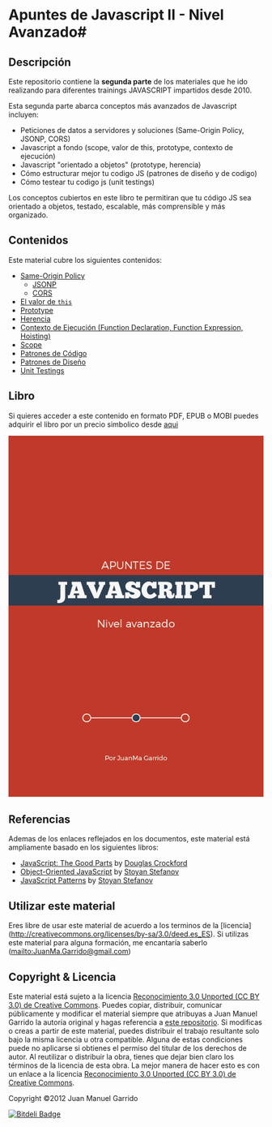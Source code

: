 # Apuntes de Javascript II - Nivel Avanzado#

## Descripción ##

Este repositorio contiene la **segunda parte** de los materiales que he ido realizando para diferentes trainings JAVASCRIPT impartidos desde 2010.

Esta segunda parte abarca conceptos más avanzados de Javascript incluyen:

- Peticiones de datos a servidores y soluciones (Same-Origin Policy, JSONP, CORS)
- Javascript a fondo (scope, valor de this, prototype, contexto de ejecución)
- Javascript "orientado a objetos" (prototype, herencia)
- Cómo estructurar mejor tu codigo JS (patrones de diseño y de codigo)
- Cómo testear tu codigo js (unit testings)

Los conceptos cubiertos en este libro te permitiran que tu código JS sea orientado a objetos, testado, escalable, más comprensible y más organizado. 

## Contenidos ##

Este material cubre los siguientes contenidos:

- [Same-Origin Policy](markdown/same_origin_policy)
    -  [JSONP](markdown/same_origin_policy/JSONP)
    -  [CORS](markdown/same_origin_policy/CORS)
- [El valor de `this`](markdown/this)
- [Prototype](markdown/prototype)
- [Herencia](markdown/herencia)
- [Contexto de Ejecución (Function Declaration, Function Expression, Hoisting)](markdown/contexto_ejecucion)
- [Scope](markdown/scope)
- [Patrones de Código](markdown/patrones_codigo)
- [Patrones de Diseño](markdown/patrones_diseno)
- [Unit Testings](markdown/unit_testings)

## Libro ##

Si quieres acceder a este contenido en formato PDF, EPUB o MOBI puedes adquirir el libro por un precio simbolico desde [aqui](https://leanpub.com/apuntes-javascript-avanzado/)

[<img src="manuscript/images/title_page.png">](https://leanpub.com/apuntes-javascript-avanzado/)

## Referencias ##

Ademas de los enlaces reflejados en los documentos, este material está ampliamente basado en los siguientes libros:

- [JavaScript: The Good Parts](http://www.amazon.com/dp/0596517742) by [Douglas Crockford](http://www.crockford.com/)
- [Object-Oriented JavaScript](http://www.amazon.com/dp/1847194141) by [Stoyan Stefanov](https://twitter.com/stoyanstefanov)
- [JavaScript Patterns](http://www.amazon.com/dp/0596806752) by [Stoyan Stefanov](https://twitter.com/stoyanstefanov)

## Utilizar este material ##

Eres libre de usar este material de acuerdo a los terminos de la [licencia]
(http://creativecommons.org/licenses/by-sa/3.0/deed.es_ES). Si utilizas este material
para alguna formación, me encantaría saberlo (<mailto:JuanMa.Garrido@gmail.com>)

## Copyright & Licencia ##

Este material está sujeto a la licencia [Reconocimiento 3.0 Unported (CC BY 3.0) de Creative Commons](http://creativecommons.org/licenses/by-sa/3.0/deed.es_ES). Puedes copiar, distribuir, comunicar públicamente y modificar el material siempre que atribuyas a Juan Manuel Garrido la autoría original y hagas referencia a [este repositorio](https://github.com/juanmaguitar/training-frontend-docs). Si modificas o creas a partir de este material, puedes distribuir el trabajo resultante solo bajo la misma licencia u otra compatible. Alguna de estas condiciones puede no aplicarse si obtienes el permiso del titular de los derechos de autor.  Al reutilizar o distribuir la obra, tienes que dejar bien claro los términos de la licencia de esta obra. La mejor manera de hacer esto es con un enlace a la licencia [Reconocimiento 3.0 Unported (CC BY 3.0) de Creative Commons](http://creativecommons.org/licenses/by-sa/3.0/deed.es_ES).

Copyright &copy;2012 Juan Manuel Garrido



[![Bitdeli Badge](https://d2weczhvl823v0.cloudfront.net/juanmaguitar/training-frontend-docs/trend.png)](https://bitdeli.com/free "Bitdeli Badge")

